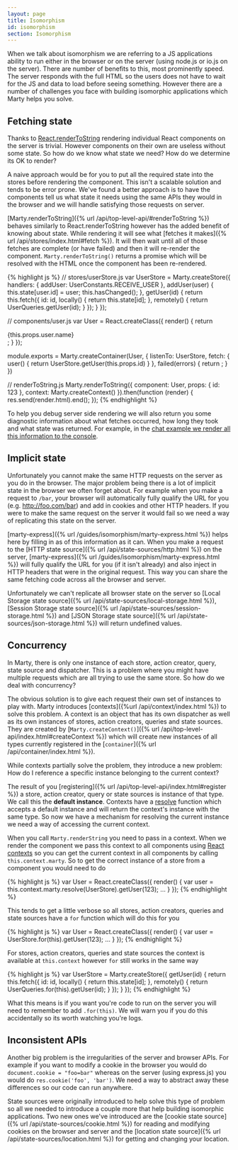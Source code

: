 ```yaml
---
layout: page
title: Isomorphism
id: isomorphism
section: Isomorphism
---
```


When we talk about isomorphism we are referring to a JS applications ability to run either in the browser or on the server (using node.js or io.js on the server). There are number of benefits to this, most prominently speed. The server responds with the full HTML so the users does not have to wait for the JS and data to load before seeing something. However there are a number of challenges you face with building isomorphic applications which Marty helps you solve.

<h2 id="fetching-state">Fetching state</h2>

Thanks to [React.renderToString](http://facebook.github.io/react/docs/top-level-api.html#react.rendertostring) rendering individual React components on the server is trivial. However components on their own are useless without some state. So how do we know what state we need? How do we determine its OK to render?

A naive approach would be for you to put all the required state into the stores before rendering the component. This isn't a scalable solution and tends to be error prone. We've found a better approach is to have the components tell us what state it needs using the same APIs they would in the browser and we will handle satisfying those requests on server.

[Marty.renderToString]({% url /api/top-level-api/#renderToString %}) behaves similarly to React.renderToString however has the added benefit of knowing about state. While rendering it will see what [fetches it makes]({% url /api/stores/index.html#fetch %}). It will then wait until all of those fetches are complete (or have failed) and then it will re-render the component. ``Marty.renderToString()`` returns a promise which will be resolved with the HTML once the component has been re-rendered.

{% highlight js %}
// stores/userStore.js
var UserStore = Marty.createStore({
    handlers: {
        addUser: UserConstants.RECEIVE_USER
    },
    addUser(user) {
        this.state[user.id] = user;
        this.hasChanged();
    },
    getUser(id) {
        return this.fetch({
            id: id,
            locally() {
                return this.state[id];
            },
            remotely() {
                return UserQueries.getUser(id);
            }
        });
    }
});

// components/user.js
var User = React.createClass({
    render() {
        return <div>{this.props.user.name}</div>;
    }
});

module.exports = Marty.createContainer(User, {
    listenTo: UserStore,
    fetch: {
        user() {
            return UserStore.getUser(this.props.id)
        }
    },
    failed(errors) {
        return <Errors errors={errors} />;
    }
})

// renderToString.js
Marty.renderToString({
    component: User,
    props: { id: 123 },
    context: Marty.createContext()
}).then(function (render) {
    res.send(render.html).end();
});
{% endhighlight %}

To help you debug server side rendering we will also return you some diagnostic information about what fetches occurred, how long they took and what state was returned. For example, in the [chat example we render all this information to the console](https://github.com/jhollingworth/marty-chat-example/blob/v0.9/app/server/index.js#L32-L49).

<h2 id="implicit-state">Implicit state</h2>

Unfortunately you cannot make the same HTTP requests on the server as you do in the browser. The major problem being there is a lot of implicit state in the browser we often forget about. For example when you make a request to `/bar`, your browser will automatically fully qualify the URL for you (e.g. http://foo.com/bar) and add in cookies and other HTTP headers. If you were to make the same request on the server it would fail so we need a way of replicating this state on the server.

[marty-express]({% url /guides/isomorphism/marty-express.html %}) helps here by filling in as of this information as it can. When you make a request to the [HTTP state source]({% url /api/state-sources/http.html %}) on the server, [marty-express]({% url /guides/isomorphism/marty-express.html %}) will fully qualify the URL for you (if it isn't already) and also inject in HTTP headers that were in the original request. This way you can share the same fetching code across all the browser and server.

Unfortunately we can't replicate all browser state on the server so [Local Storage state source]({% url /api/state-sources/local-storage.html %}), [Session Storage state source]({% url /api/state-sources/session-storage.html %}) and [JSON Storage state source]({% url /api/state-sources/json-storage.html %}) will return undefined values.

<h2 id="concurrency">Concurrency</h2>

In Marty, there is only one instance of each store, action creator, query, state source and dispatcher. This is a problem where you might have multiple requests which are all trying to use the same store. So how do we deal with concurrency?

The obvious solution is to give each request their own set of instances to play with. Marty introduces [contexts]({%url /api/context/index.html %}) to solve this problem. A context is an object that has its own dispatcher as well as its own instances of stores, action creators, queries and state sources. They are created by [``Marty.createContext()``]({% url /api/top-level-api/index.html#createContext %}) which will create new instances of all types currently registered in the [``container``]({% url /api/container/index.html %}).

While contexts partially solve the problem, they introduce a new problem: How do I reference a specific instance belonging to the current context?

The result of you [registering]({% url /api/top-level-api/index.html#register %}) a store, action creator, query or state sources is instance of that type. We call this the **default instance**. Contexts have a [resolve](http://martyjs.org/v/0.9.0-rc2/api/context/index.html#resolve) function which accepts a default instance and will return the context's instance with the same type. So now we have a mechanism for resolving the current instance we need a way of accessing the current context.

When you call ``Marty.renderString`` you need to pass in a context. When we render the component we pass this context to all components using [React contexts](https://www.tildedave.com/2014/11/15/introduction-to-contexts-in-react-js.html) so you can get the current context in all components by calling ``this.context.marty``. So to get the correct instance of a store from a component you would need to do

{% highlight js %}
var User = React.createClass({
    render() {
        var user = this.context.marty.resolve(UserStore).getUser(123);
        ...
    }
});
{% endhighlight %}

This tends to get a little verbose so all stores, action creators, queries and state sources have a ``for`` function which will do this for you

{% highlight js %}
var User = React.createClass({
    render() {
        var user = UserStore.for(this).getUser(123);
        ...
    }
});
{% endhighlight %}

For stores, action creators, queries and state sources the context is available at ``this.context`` however ``for`` still works in the same way

{% highlight js %}
var UserStore = Marty.createStore({
    getUser(id) {
        return this.fetch({
            id: id,
            locally() {
                return this.state[id];
            },
            remotely() {
                return UserQueries.for(this).getUser(id);
            }
        });
    }
});
{% endhighlight %}

What this means is if you want you're code to run on the server you will need to remember to add ``.for(this)``. We will warn you if you do this accidentally so its worth watching you're logs.

<h2 id="inconsistent-apis">Inconsistent APIs</h2>

Another big problem is the irregularities of the server and browser APIs. For example if you want to modify a cookie in the browser you would do ``document.cookie = "foo=bar"`` whereas on the server (using express.js) you would do ``res.cookie('foo', 'bar')``. We need a way to abstract away these differences so our code can run anywhere.

State sources were originally introduced to help solve this type of problem so all we needed to introduce a couple more that help building isomorphic applications. Two new ones we've introduced are the [cookie state source]({% url /api/state-sources/cookie.html %}) for reading and modifying cookies on the browser and server and the [location state source]({% url /api/state-sources/location.html %}) for getting and changing your location.


